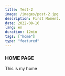 ```yaml
---
title: Test-2
image: /images/post-2.jpg
description: First Moment.
date: 2022-08-16
lang: en
duration: 12min
tags: ["home"]
type: "featured"
---
```


### HOME PAGE

This is my home
